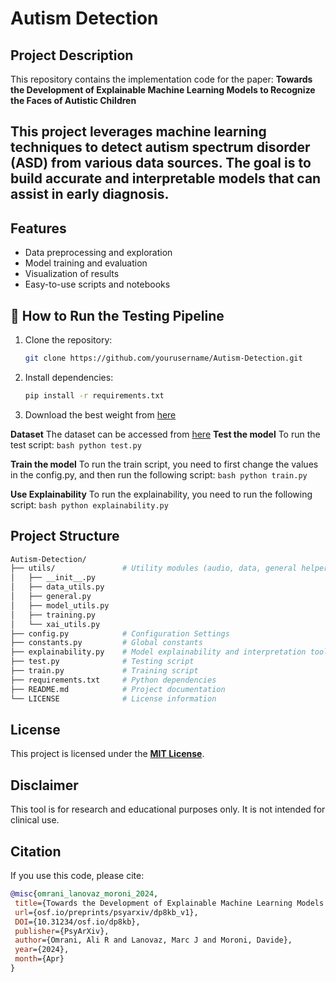 # Autism Detection
## Project Description
This repository contains the implementation code for the paper:
**Towards the Development of Explainable Machine Learning Models to Recognize the Faces of Autistic Children**

This project leverages machine learning techniques to detect autism spectrum disorder (ASD) from various data sources. The goal is to build accurate and interpretable models that can assist in early diagnosis.
---

## Features

- Data preprocessing and exploration
- Model training and evaluation
- Visualization of results
- Easy-to-use scripts and notebooks

## 🧪 How to Run the Testing Pipeline
1. Clone the repository:
    ```bash
    git clone https://github.com/yourusername/Autism-Detection.git
    ```
2. Install dependencies:
    ```bash
    pip install -r requirements.txt
    ```
3. Download the best weight from [here](https://drive.google.com/drive/folders/1aYxVtVVZX6XV9tELmNhsSHEYg2t8zbCC?usp=sharing)

**Dataset**
The dataset can be accessed from [here](https://www.kaggle.com/discussions/general/123978)
**Test the model**
To run the test script:
    ```bash
    python test.py
    ```

**Train the model**
To run the train script, you need to first change the values in the config.py, and then run the following script:
    ```bash
    python train.py
    ```

**Use Explainability**
To run the explainability, you need to run the following script:
    ```bash
    python explainability.py
    ```

## Project Structure

```bash
Autism-Detection/
├── utils/               # Utility modules (audio, data, general helpers)
│   ├── __init__.py
│   ├── data_utils.py
│   ├── general.py
│   ├── model_utils.py
│   ├── training.py
│   └── xai_utils.py
├── config.py            # Configuration Settings
├── constants.py         # Global constants
├── explainability.py    # Model explainability and interpretation tools
├── test.py              # Testing script
├── train.py             # Training script
├── requirements.txt     # Python dependencies
├── README.md            # Project documentation
└── LICENSE              # License information
```

## License

This project is licensed under the **[MIT License](LICENSE)**.

## Disclaimer

This tool is for research and educational purposes only. It is not intended for clinical use.


## Citation
If you use this code, please cite:
```bibtex
@misc{omrani_lanovaz_moroni_2024,
 title={Towards the Development of Explainable Machine Learning Models to Recognize the Faces of Autistic Children},
 url={osf.io/preprints/psyarxiv/dp8kb_v1},
 DOI={10.31234/osf.io/dp8kb},
 publisher={PsyArXiv},
 author={Omrani, Ali R and Lanovaz, Marc J and Moroni, Davide},
 year={2024},
 month={Apr}
}
